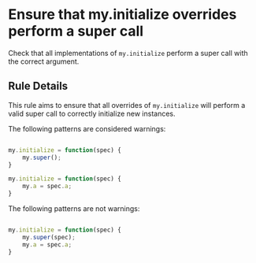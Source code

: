 # Ensure that my.initialize overrides perform a super call

Check that all implementations of `my.initialize` perform a super call with the correct argument.

## Rule Details

This rule aims to ensure that all overrides of `my.initialize` will perform a valid super call to correctly initialize new instances.

The following patterns are considered warnings:

```js

my.initialize = function(spec) {
    my.super();
}

my.initialize = function(spec) {
    my.a = spec.a;
}

```

The following patterns are not warnings:

```js

my.initialize = function(spec) {
    my.super(spec);
    my.a = spec.a;
}

```
